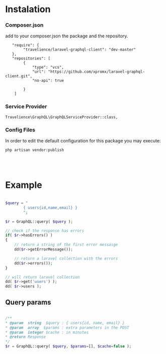 # Instalation


### Composer.json
add to your composer.json the package and the repository.

```
   "require": {
        "travelience/laravel-graphql-client": "dev-master"
   },
   "repositories": [
        {
            "type": "vcs",
            "url": "https://github.com/xpromx/laravel-graphql-client.git",
            "no-api": true
            
        }
    ]
```



### Service Provider

```
Travelience\GraphQL\GraphQLServiceProvider::class,
```



### Config Files
In order to edit the default configuration for this package you may execute:

```
php artisan vendor:publish
```

<br /><br />
# Example

```php

$query = "
        { users{id,name,email} }
        ";

$r = GraphQL::query( $query );

// check if the response has errors
if( $r->hasErrors() )
{
    // return a string of the first error messasge
    dd($r->getErrorMessage());

    // return a laravel collection with the errors
    dd($r->errors());
}

// will return laravel collection
dd( $r->get('users') );
dd( $r->users );

```

## Query params

```php

/**
* @param  string  $query : { users{id, name, email} }
* @param  array  $params : extra parameters in the POST
* @param  integer $cache : in minutes
* @return Response
*/
$r = GraphQL::query( $query, $params=[], $cache=false );

```
